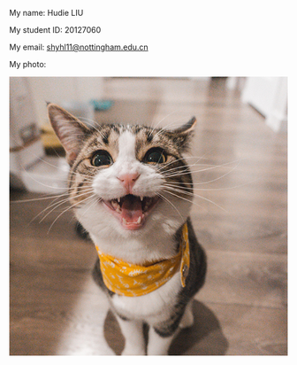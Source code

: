 My name: Hudie LIU

My student ID: 20127060

My email:  shyhl11@nottingham.edu.cn

My photo:  

![meo0](../images/meo.jpg)